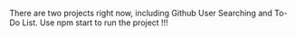 There are two projects right now, including Github User Searching and To-Do List. 
Use npm start to run the project !!!
